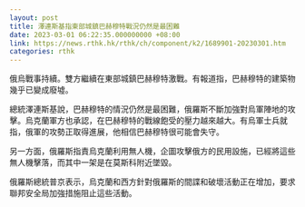 ```yaml
---
layout: post
title: 澤連斯基指東部城鎮巴赫穆特戰況仍然是最困難
date: 2023-03-01 06:22:35.000000000 +08:00
link: https://news.rthk.hk/rthk/ch/component/k2/1689901-20230301.htm
categories: rthk
---
```


俄烏戰事持續。雙方繼續在東部城鎮巴赫穆特激戰。有報道指，巴赫穆特的建築物幾乎已變成廢墟。

總統澤連斯基說，巴赫穆特的情況仍然是最困難，俄羅斯不斷加強對烏軍陣地的攻擊。烏克蘭軍方也承認，在巴赫穆特的戰線飽受的壓力越來越大。有烏軍士兵就指，俄軍的攻勢正取得進展，他相信巴赫穆特很可能會失守。

另一方面，俄羅斯指責烏克蘭利用無人機，企圖攻擊俄方的民用設施，已經將這些無人機擊落，而其中一架是在莫斯科附近墜毀。

俄羅斯總統普京表示，烏克蘭和西方針對俄羅斯的間諜和破壞活動正在增加，要求聯邦安全局加強措施阻止這些活動。
